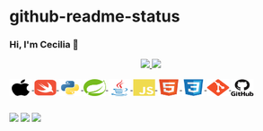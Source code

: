 # github-readme-status

### Hi, I'm Cecilia 👋

<div align="center">
  <a href="https://github.com/andcecilia">
  <img height="180em" src="https://github-readme-stats.vercel.app/api?username=andcecilia&show_icons=true&theme=dracula&include_all_commits=true&count_private=true"/>
  <img height="180em" src="https://github-readme-stats.vercel.app/api/top-langs/?username=andcecilia&layout=compact&langs_count=7&theme=dracula"/>
</div>
   
<div style="display: inline_block"><br>
  <img align="center" alt="Re-iOS" height="30" width="40" src="https://github.com/devicons/devicon/blob/master/icons/apple/apple-original.svg">
  <img align="center" alt="Re-Swift" height="30" width="40" src="https://github.com/devicons/devicon/blob/master/icons/swift/swift-original.svg">
   <img align="center" alt="Re-Swift" height="30" width="40" src="https://github.com/devicons/devicon/blob/master/icons/python/python-original.svg">
  <img align="center" alt="Re-Spring" height="30" width="40" src="https://github.com/devicons/devicon/blob/master/icons/spring/spring-original.svg">
  <img align="center" alt="Re-Java" height="30" width="40" src="https://github.com/devicons/devicon/blob/master/icons/java/java-original.svg">
  <img align="center" alt="Re-Js" height="30" width="40" src="https://raw.githubusercontent.com/devicons/devicon/master/icons/javascript/javascript-plain.svg">
  <img align="center" alt="Re-HTML" height="30" width="40" src="https://raw.githubusercontent.com/devicons/devicon/master/icons/html5/html5-original.svg">
  <img align="center" alt="Re-CSS" height="30" width="40" src="https://raw.githubusercontent.com/devicons/devicon/master/icons/css3/css3-original.svg">
  <img align="center" alt="Re-Git" height="30" width="40" src="https://github.com/devicons/devicon/blob/master/icons/git/git-original.svg">
  <img align="center" alt="Re-GitHub" height="30" width="40" src="https://github.com/devicons/devicon/blob/master/icons/github/github-original-wordmark.svg">
    
##
 
<div> 
  <a href = "mailto:magicalkind@gmail.com"><img src="https://img.shields.io/badge/Gmail-D14836?style=for-the-badge&logo=gmail&logoColor=white" target="_blank"></a>
  <a href="https://www.linkedin.com/in/cecilia-p-600867197/" target="_blank"><img src="https://img.shields.io/badge/-LinkedIn-%230077B5?style=for-the-badge&logo=linkedin&logoColor=white" target="_blank"></a>
  <a href="https://dev.to/andcecilia" target="_blank"><img src="https://img.shields.io/badge/dev.to-0A0A0A?style=for-the-badge&logo=devdotto&logoColor=white" target="_blank"></a>
 
</div> 
